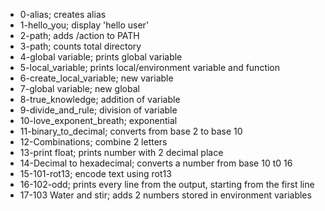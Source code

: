 - 0-alias; creates alias
- 1-hello_you; display 'hello user'
- 2-path; adds /action to PATH
- 3-path; counts total directory
- 4-global variable; prints global variable
- 5-local_variable; prints local/environment variable and function
- 6-create_local_variable; new variable
- 7-global variable; new global
- 8-true_knowledge; addition of variable
- 9-divide_and_rule; division of variable
- 10-love_exponent_breath; exponential
- 11-binary_to_decimal; converts from base 2 to base 10
- 12-Combinations; combine 2 letters
- 13-print float; prints number with 2 decimal place
- 14-Decimal to hexadecimal; converts a number from base 10 t0 16
- 15-101-rot13; encode text using rot13
- 16-102-odd; prints every line from the output, starting from the first line
- 17-103 Water and stir; adds 2 numbers stored in environment variables
